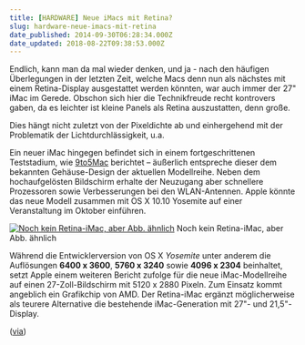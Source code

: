 ```yaml
---
title: [HARDWARE] Neue iMacs mit Retina?
slug: hardware-neue-imacs-mit-retina
date_published: 2014-09-30T06:28:34.000Z
date_updated: 2018-08-22T09:38:53.000Z
---
```


Endlich, kann man da mal wieder denken, und ja - nach den häufigen Überlegungen in der letzten Zeit, welche Macs denn nun als nächstes mit einem Retina-Display ausgestattet werden könnten, war auch immer der 27" iMac im Gerede. Obschon sich hier die Technikfreude recht kontrovers gaben, da es leichter ist kleine Panels als Retina auszustatten, denn große. 

Dies hängt nicht zuletzt von der Pixeldichte ab und einhergehend mit der Problematik der Lichtdurchlässigkeit, u.a.

Ein neuer iMac hingegen befindet sich in einem fortgeschrittenen Teststadium, wie [9to5Mac](http://9to5mac.com/2014/09/29/retina-imacs-with-os-x-yosemite-in-late-testing-within-apple-could-launch-soon/) berichtet – äußerlich entspreche dieser dem bekannten Gehäuse-Design der aktuellen Modellreihe. Neben dem hochaufgelösten Bildschirm erhalte der Neuzugang aber schnellere Prozessoren sowie Verbesserungen bei den WLAN-Antennen. Apple könnte das neue Modell zusammen mit OS X 10.10 Yosemite auf einer Veranstaltung im Oktober einführen.

[![Noch kein Retina-iMac, aber Abb. ähnlich](//picdump.thafaker.de/2014/09/baemoida-580x414.png)](http://picdump.thafaker.de/2014/09/baemoida.png) Noch kein Retina-iMac, aber Abb. ähnlich

Während die Entwicklerversion von OS X *Yosemite* unter anderem die Auflösungen **6400 x 3600**, **5760 x 3240** sowie **4096 x 2304** beinhaltet, setzt Apple einem weiteren Bericht zufolge für die neue iMac-Modellreihe auf einen 27-Zoll-Bildschirm mit 5120 x 2880 Pixeln. Zum Einsatz kommt angeblich ein Grafikchip von AMD. Der Retina-iMac ergänzt möglicherweise als teurere Alternative die bestehende iMac-Generation mit 27"- und 21,5"-Display.

([via](http://www.heise.de/mac-and-i/meldung/Apple-koennte-Retina-iMac-schon-im-Oktober-zeigen-2405191.html))
